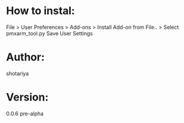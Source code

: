 # How to instal:
 File > User Preferences > Add-ons > 
     Install Add-on from File.. > Select pmxarm_tool.py
     Save User Settings

# Author:
 shotariya
# Version:
 0.0.6 pre-alpha
